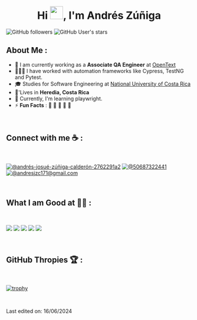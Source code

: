 <h1 align="center">Hi <img src="https://media.giphy.com/media/hvRJCLFzcasrR4ia7z/giphy.gif" width="35">, I'm Andrés Zúñiga</h1>

![GitHub followers](https://img.shields.io/github/followers/AnZuCa?style=social) ![GitHub User's stars](https://img.shields.io/github/stars/AnZuCa?style=social)

## About Me :

- 🏢 I am currently working as a **Associate QA Engineer** at [OpenText](https://www.opentext.com/)
- 👨🏻‍💻 I have worked with automation frameworks like Cypress, TestNG and Pytest.
- 🎓 Studies for Software Engineering at [National University of Costa Rica](https://www.una.ac.cr/)
- 🏡'Lives in **Heredia, Costa Rica**
- 🧠 Currently, I'm learning playwright.
- ⚡ **Fun Facts** : 🍕 🏉 🏏 🎥 🚞

<br>

## Connect with me ☕ :

<br>

[![@andrés-josué-zúñiga-calderón-2762291a2](https://img.icons8.com/fluency/48/000000/linkedin.png "@andrés-josué-zúñiga-calderón-2762291a2")](https://www.linkedin.com/in/andr%C3%A9s-josu%C3%A9-z%C3%BA%C3%B1iga-calder%C3%B3n-2762291a2/) [![@50687322441](https://img.icons8.com/fluency/48/000000/phone-disconnected.png "@50687322441")](tel:50687322441) [![@andresjzc171@gmail.com](https://img.icons8.com/fluency/48/000000/gmail.png "@andresjzc171@gmail.com")](andresjzc171@gmail.com)

<br>

## What I am Good at 🧑‍💻 :

<br>

<img src="https://img.icons8.com/color/48/000000/javascript--v1.png"/> <img src="https://img.icons8.com/color/48/000000/python.png"/> <img src="https://img.icons8.com/color/48/000000/java-coffee-cup-logo--v1.png"/> <img src="https://img.icons8.com/color/48/000000/selenium-test-automation.png"/> <img src="https://img.icons8.com/color/48/000000/mysql-logo.png"/>

<br>


## GitHub Thropies 🏆 :

<br>

[![trophy](https://github-profile-trophy.vercel.app/?username=AnZuCa)](https://github.com/AnZuCa/github-profile-trophy)

<br>

Last edited on: 16/06/2024
